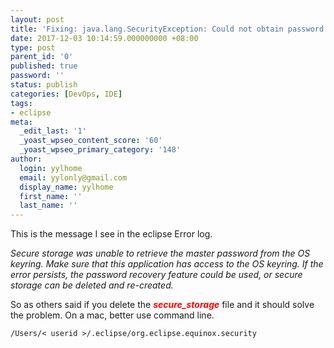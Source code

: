```yaml
---
layout: post
title: 'Fixing: java.lang.SecurityException: Could not obtain password.  Result: -25293'
date: 2017-12-03 10:14:59.000000000 +08:00
type: post
parent_id: '0'
published: true
password: ''
status: publish
categories: [DevOps, IDE]
tags:
- eclipse
meta:
  _edit_last: '1'
  _yoast_wpseo_content_score: '60'
  _yoast_wpseo_primary_category: '148'
author:
  login: yylhome
  email: yylonly@gmail.com
  display_name: yylhome
  first_name: ''
  last_name: ''
---
```

<p>This is the message I see in the eclipse Error log.</p>
<p><em>Secure storage was unable to retrieve the master password from the OS keyring. Make sure that this application has access to the OS keyring. If the error persists, the password recovery feature could be used, or secure storage can be deleted and re-created.</em></p>
<p>So as others said if you delete the <span style="color: #ff0000;"><em><strong>secure_storage</strong></em></span> file and it should solve the problem. On a mac, better use command line.</p>
<pre class="lang-java prettyprint prettyprinted"><code><span class="pun">/</span><span class="typ">Users</span><span class="pun">/&lt;</span><span class="pln"> userid </span><span class="pun">&gt;/.</span><span class="pln">eclipse</span><span class="pun">/</span><span class="pln">org</span><span class="pun">.</span><span class="pln">eclipse</span><span class="pun">.</span><span class="pln">equinox</span><span class="pun">.</span><span class="pln">security</span></code></pre>
